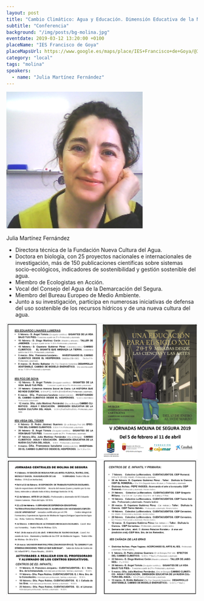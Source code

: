 ```yaml
---
layout: post
title: "Cambio Climático: Agua y Educación. Dimensión Educativa de la Nueva Cultura del Agua"
subtitle: "Conferencia"
background: "/img/posts/bg-molina.jpg"
eventdate: 2019-03-12 13:20:00 +0100
placeName: "IES Francisco de Goya"
placeMapsUrl: https://www.google.es/maps/place/IES+Francisco+de+Goya/@38.0597903,-1.2145567,17z/data=!3m1!4b1!4m5!3m4!1s0xd6478aa899dea47:0xca339e5cf9611bf2!8m2!3d38.0597861!4d-1.212368
category: "local"
tags: "molina"
speakers:
  - name: "Julia Martínez Fernández"
---
```

![cartel](/img/posts/juliajpeg.jpg)  

Julia Martínez Fernández  

- Directora técnica de la Fundación Nueva Cultura del Agua.    
- Doctora en biología, con 25 proyectos nacionales e internacionales de investigación, más de 150 publicaciones científicas sobre sistemas socio-ecológicos, indicadores de  sostenibilidad y gestión sostenible del agua.  
- Miembro de Ecologistas en Acción.    
- Vocal del Consejo del Agua de la Demarcación del Segura.    
- Miembro del Bureau Europeo de Medio Ambiente.  
- Junto a su investigación, participa en numerosas iniciativas de defensa del uso sostenible de los recursos hídricos y de una nueva cultura del agua.

![cartel](/img/posts/1folletomolina.png)
![cartel](/img/posts/2folletomolina.png)
